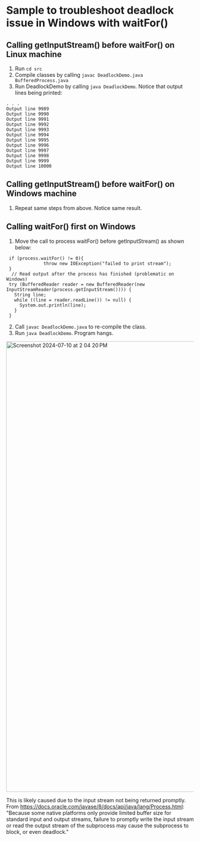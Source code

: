 # Sample to troubleshoot deadlock issue in Windows with waitFor()

## Calling getInputStream() before waitFor() on Linux machine
1) Run `cd src`
2) Compile classes by calling `javac DeadlockDemo.java BufferedProcess.java`
3) Run DeadlockDemo by calling `java DeadlockDemo`. Notice that output lines being printed:
```
. . .
Output line 9989
Output line 9990
Output line 9991
Output line 9992
Output line 9993
Output line 9994
Output line 9995
Output line 9996
Output line 9997
Output line 9998
Output line 9999
Output line 10000

```

## Calling getInputStream() before waitFor() on Windows machine
1) Repeat same steps from above. Notice same result. 

## Calling waitFor() first on Windows
1) Move the call to process waitFor() before getInputStream() as shown below:
```
 if (process.waitFor() != 0){
              throw new IOException("failed to print stream");
 }
  // Read output after the process has finished (problematic on Windows)
 try (BufferedReader reader = new BufferedReader(new InputStreamReader(process.getInputStream()))) {
   String line;
   while ((line = reader.readLine()) != null) {
     System.out.println(line);
   }
 } 
```
2) Call `javac DeadlockDemo.java` to re-compile the class.
3) Run `java DeadlockDemo`. Program hangs.
<img width="1211" alt="Screenshot 2024-07-10 at 2 04 20 PM" src="https://github.com/mpeddada1/windows_deadlock/assets/66699525/16d0677d-8bd4-4c2a-9bb5-3b2f5ec9692a">


This is likely caused due to the input stream not being returned promptly. 
From https://docs.oracle.com/javase/8/docs/api/java/lang/Process.html: "Because 
some native platforms only provide limited buffer size for standard input and output streams, 
failure to promptly write the input stream or read the output stream of the subprocess 
may cause the subprocess to block, or even deadlock."

